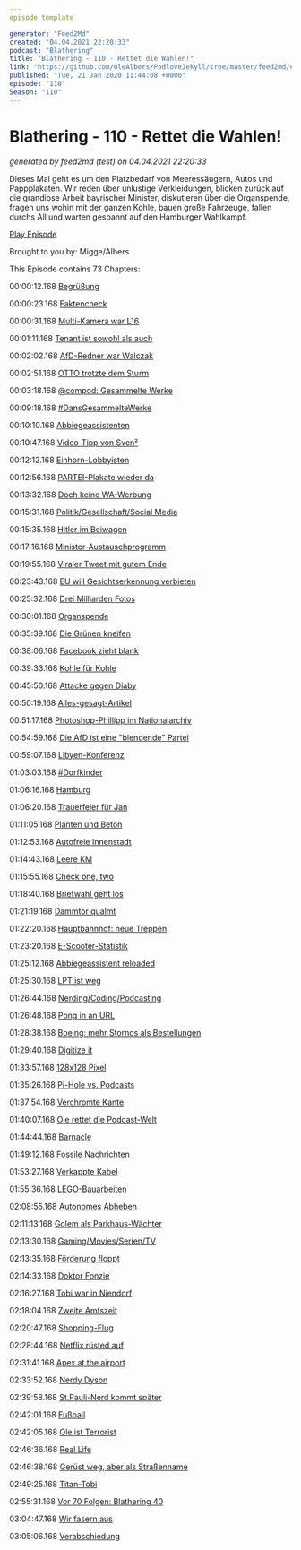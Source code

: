 ```yaml
---
episode template

generator: "Feed2Md"
created: "04.04.2021 22:20:33"
podcast: "Blathering"
title: "Blathering - 110 - Rettet die Wahlen!"
link: "https://github.com/OleAlbers/PodloveJekyll/tree/master/feed2md/example/export/seasons/5/2020/1/Blathering___110___Rettet_die_Wahlen_.md"
published: "Tue, 21 Jan 2020 11:44:08 +0000"
episode: "110"
Season: "110"
---
```


# Blathering - 110 - Rettet die Wahlen!
_generated by feed2md (test) on 04.04.2021 22:20:33_

Dieses Mal geht es um den Platzbedarf von Meeressäugern, Autos und Pappplakaten. Wir reden über unlustige Verkleidungen, blicken zurück auf die grandiose Arbeit bayrischer Minister, diskutieren über die Organspende, fragen uns wohin mit der ganzen Kohle, bauen große Fahrzeuge, fallen durchs All und warten gespannt auf den Hamburger Wahlkampf.

[Play Episode](https://www.blathering.de/podlove/file/1092/s/feed/c/mp3/blathering_110.mp3)

Brought to you by: Migge/Albers

This Episode contains 73 Chapters:


00:00:12.168 [Begrüßung]()

00:00:23.168 [Faktencheck]()

00:00:31.168 [Multi-Kamera war L16](https://www.test.de/Spezialkamera-Light-L16-Mehr-Augen-sehen-auch-nicht-besser-5373143-0/)

00:01:11.168 [Tenant ist sowohl als auch](https://dict.leo.org/englisch-deutsch/tenant)

00:02:02.168 [AfD-Redner war Walczak](https://www.mopo.de/hamburg/afd-hamburg-waehlt-vorstand-neues-vorstandsmitglied-hetzt-gegen-siemens-chef-33725544)

00:02:51.168 [OTTO trotzte dem Sturm](https://www.volksverpetzer.de/social-media/otto-shitstorm/)

00:03:18.168 [@compod: Gesammelte Werke](https://twitter.com/search?q=(from%3Acompod)%20(%40blathering_pod)%20until%3A2020-01-21%20since%3A2020-01-13&src=typed_query&f=live)

00:09:18.168 [#DansGesammelteWerke](https://twitter.com/search?q=(from%3Aevildanwallace)%20(%40blathering_pod)%20until%3A2020-01-21%20since%3A2020-01-13&src=typed_query&f=live)

00:10:10.168 [Abbiegeassistenten](https://www.ndr.de/nachrichten/hamburg/Hamburg-laesst-Abbiegeassistenten-einbauen,abbiegeassistent166.html)

00:10:47.168 [Video-Tipp von Sven²](https://media.ccc.de/v/36c3-98-och-menno-resistor-was-geht-alles-schief-in-der-elektromobilitt-ein-gesprch-mit-roddi)

00:12:12.168 [Einhorn-Lobbyisten](https://www.bento.de/politik/demokratie-festival-im-olympiastadion-wer-sind-die-grossspender-a-6ceaa3f8-c299-4927-8792-e04ae44f72ca)

00:12:56.168 [PARTEI-Plakate wieder da](https://www.nw.de/lokal/bielefeld/mitte/22668014_Der-Slogan-Nazis-toeten.-bleibt-straffrei.html)

00:13:32.168 [Doch keine WA-Werbung](https://www.zdnet.de/88376133/bericht-facebook-gibt-plaene-fuer-anzeigen-in-whatsapp-chats-auf/)

00:15:31.168 [Politik/Gesellschaft/Social Media]()

00:15:35.168 [Hitler im Beiwagen](https://www.t-online.de/nachrichten/panorama/buntes-kurioses/id_87140334/hitler-imitator-sorgt-bei-bikertreffen-fuer-aufsehen-polizei-schreitet-nicht-ein.html)

00:17:16.168 [Minister-Austauschprogramm](https://twitter.com/tmigge/status/1217657348912746498)

00:19:55.168 [Viraler Tweet mit gutem Ende](https://www.moment.at/story/morgenmoment-1412020)

00:23:43.168 [EU will Gesichtserkennung verbieten](https://www.golem.de/news/kuenstliche-intelligenz-eu-erwaegt-verbot-von-gesichtserkennung-2001-146135.html)

00:25:32.168 [Drei Milliarden Fotos](https://www.nytimes.com/2020/01/18/technology/clearview-privacy-facial-recognition.html)

00:30:01.168 [Organspende](https://www.bundesgesundheitsministerium.de/zustimmungsloesung-organspende.html)

00:35:39.168 [Die Grünen kneifen](https://taz.de/Homoeopathie-Debatte-bei-den-Gruenen/!5652444/)

00:38:06.168 [Facebook zieht blank](https://www.zdnet.de/88375865/facebook-bug-enthuellt-anonyme-seiten-admins/)

00:39:33.168 [Kohle für Kohle](https://twitter.com/anettselle/status/1218189885347069953)

00:45:50.168 [Attacke gegen Diaby](https://www.sueddeutsche.de/politik/diaby-halle-buero-1.4759668)

00:50:19.168 [Alles-gesagt-Artikel](https://www.zeit.de/politik/deutschland/2020-01/thueringen-cdu-afd-extremismus-konservative-koalition/komplettansicht)

00:51:17.168 [Photoshop-Phillipp im Nationalarchiv](https://www.washingtonpost.com/local/national-archives-exhibit-blurs-images-critical-of-president-trump/2020/01/17/71d8e80c-37e3-11ea-9541-9107303481a4_story.html)

00:54:59.168 [Die AfD ist eine "blendende" Partei](https://twitter.com/GrueneBeate/status/1218973805072220166)

00:59:07.168 [Libyen-Konferenz](https://www.t-online.de/nachrichten/id_87181476/libyen-konferenz-die-macht-der-scheichs-reicht-bis-berlin.html)

01:03:03.168 [#Dorfkinder](https://www.rnd.de/politik/julia-klockner-dorfkinder-kampagne-geht-nach-hinten-los-36W5ARABLZHXNBCIVVED6GA4TI.html)

01:06:16.168 [Hamburg]()

01:06:20.168 [Trauerfeier für Jan](https://www.ndr.de/nachrichten/hamburg/Abschied-von-Jan-Fedder-Trauerfeier-heute-live-im-NDR,janfedder286.html)

01:11:05.168 [Planten und Beton](https://twitter.com/stammtischphilo/status/1217520066750767104)

01:12:53.168 [Autofreie Innenstadt](https://www.hamburg1.de/nachrichten/43520/Neue_Initiative_will_autofreie_Innenstadt.html)

01:14:43.168 [Leere KM]()

01:15:55.168 [Check one, two](https://kandidatencheck.ndr.de/)

01:18:40.168 [Briefwahl geht los](https://www.hamburg1.de/nachrichten/43502/Zentrale_Briefwahlstelle_in_der_Innenstadt.html)

01:21:19.168 [Dammtor qualmt](https://www.hamburg1.de/nachrichten/43558/Rauchentwicklungen_am_Bahnhof_Dammtor.html)

01:22:20.168 [Hauptbahnhof: neue Treppen](https://www.ndr.de/nachrichten/hamburg/Hauptbahnhof-bekommt-bald-fuenf-neue-Zugaenge,hauptbahnhof458.html)

01:23:20.168 [E-Scooter-Statistik](https://www.hamburg1.de/nachrichten/43516/Erste_E_Scooterdaten_ausgewertet.html)

01:25:12.168 [Abbiegeassistent reloaded](https://www.hamburg1.de/nachrichten/43538/Abbiegeassistenten_fuer_staedtische_LKW.html)

01:25:30.168 [LPT ist weg](https://www.hamburg1.de/nachrichten/43539/Betriebsgenehmigung_entzogen.html)

01:26:44.168 [Nerding/Coding/Podcasting]()

01:26:48.168 [Pong in an URL](https://t2informatik.de/blog/softwareentwicklung/webapps-in-der-adresszeile-des-browsers/)

01:28:38.168 [Boeing: mehr Stornos als Bestellungen](https://www.golem.de/news/boeing-2019-wurden-mehr-flugzeuge-storniert-als-bestellt-2001-146087.html)

01:29:40.168 [Digitize it](https://mediafix.de/)

01:33:57.168 [128x128 Pixel](https://www.golem.de/news/leistungsschutzrecht-memes-sollen-nur-noch-128-mal-128-pixel-gross-sein-2001-146101.html)

01:35:26.168 [Pi-Hole vs. Podcasts](https://www.heise.de/forum/c-t/Kommentare-zu-c-t-Artikeln/c-t-uplink-25-5-Ciao-2018-mit-Spectre-DSGVO-Uhrzeit-und-Vorhersagen-fuer-2019/Podcast-Download-geblockt-von-Pi-Hole/posting-33674174/show/)

01:37:54.168 [Verchromte Kante](https://www.microsoft.com/en-us/edge)

01:40:07.168 [Ole rettet die Podcast-Welt](https://twitter.com/stammtischphilo/status/1217753546692743168)

01:44:44.168 [Barnacle](https://twitter.com/saallyjohnsonn/status/1217190703392067584)

01:49:12.168 [Fossile Nachrichten](https://twitter.com/stammtischphilo/status/1217948971446022144)

01:53:27.168 [Verkappte Kabel](https://twitter.com/stammtischphilo/status/1218237645257682949)

01:55:36.168 [LEGO-Bauarbeiten](https://twitter.com/tmigge/status/1218529143203254272)

02:08:55.168 [Autonomes Abheben](https://twitter.com/stammtischphilo/status/1219022383694209025)

02:11:13.168 [Golem als Parkhaus-Wächter](https://www.golem.de/news/sicherheitsluecken-microsoft-parkhaeuser-ungeschuetzt-im-internet-2001-146025-2.html)

02:13:30.168 [Gaming/Movies/Serien/TV]()

02:13:35.168 [Förderung floppt](https://twitter.com/netzpolitik/status/1217400856477388800)

02:14:33.168 [Doktor Fonzie](https://twitter.com/stammtischphilo/status/1217862977115840512)

02:16:27.168 [Tobi war in Niendorf](https://www.youtube.com/watch?v=PeY4CroUrsQ)

02:18:04.168 [Zweite Amtszeit](https://twitter.com/stammtischphilo/status/1218576871937454080)

02:20:47.168 [Shopping-Flug](https://twitter.com/stammtischphilo/status/1218572275793965056)

02:28:44.168 [Netflix rüsted auf](https://kotaku.com/netflix-just-picked-up-21-studio-ghibli-movies-but-not-1841103335)

02:31:41.168 [Apex at the airport](https://www.digitaltrends.com/gaming/man-plays-playstation-4-apex-legends-airport-monitor/)

02:33:52.168 [Nerdy Dyson](https://twitter.com/tmigge/status/1218445945505034240)

02:39:58.168 [St.Pauli-Nerd kommt später](https://www.golem.de/news/cd-projekt-red-cyberpunk-2077-erscheint-ein-halbes-jahr-spaeter-2001-146106.html)

02:42:01.168 [Fußball]()

02:42:05.168 [Ole ist Terrorist](https://www.theguardian.com/uk-news/2020/jan/17/greenpeace-included-with-neo-nazis-on-uk-counter-terror-list)

02:46:36.168 [Real Life]()

02:46:38.168 [Gerüst weg, aber als Straßenname](https://twitter.com/stammtischphilo/status/1217581701918052353)

02:49:25.168 [Titan-Tobi](https://twitter.com/tmigge/status/1218079036590690304)

02:55:31.168 [Vor 70 Folgen: Blathering 40](https://www.blathering.de/2017/12/blathering-040-the-nightmare-before-christmas/)

03:04:47.168 [Wir fasern aus]()

03:05:06.168 [Verabschiedung]()


